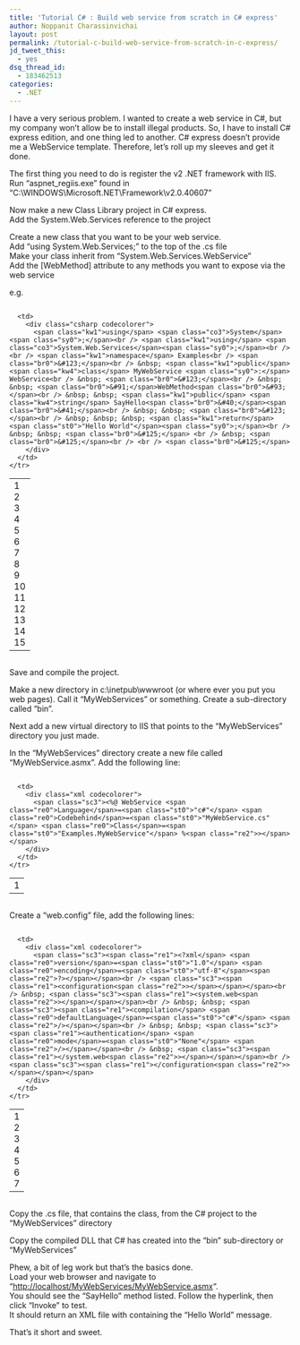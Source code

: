 ```yaml
---
title: 'Tutorial C# : Build web service from scratch in C# express'
author: Noppanit Charassinvichai
layout: post
permalink: /tutorial-c-build-web-service-from-scratch-in-c-express/
jd_tweet_this:
  - yes
dsq_thread_id:
  - 183462513
categories:
  - .NET
---
```

I have a very serious problem. I wanted to create a web service in C#, but my company won&#8217;t allow be to install illegal products. So, I have to install C# express edition, and one thing led to another. C# express doesn&#8217;t provide me a WebService template. Therefore, let&#8217;s roll up my sleeves and get it done.

The first thing you need to do is register the v2 .NET framework with IIS.  
Run &#8220;aspnet_regiis.exe&#8221; found in &#8220;C:\WINDOWS\Microsoft.NET\Framework\v2.0.40607&#8221;

Now make a new Class Library project in C# express.  
Add the System.Web.Services reference to the project

Create a new class that you want to be your web service.  
Add &#8220;using System.Web.Services;&#8221; to the top of the .cs file  
Make your class inherit from &#8220;System.Web.Services.WebService&#8221;  
Add the [WebMethod] attribute to any methods you want to expose via the web service

e.g.

<div class="codecolorer-container csharp blackboard" style="overflow:auto;white-space:nowrap;width:100%;">
  <table cellspacing="0" cellpadding="0">
    <tr>
      <td class="line-numbers">
        <div>
          1<br />2<br />3<br />4<br />5<br />6<br />7<br />8<br />9<br />10<br />11<br />12<br />13<br />14<br />15<br />
        </div>
      </td>
      
      <td>
        <div class="csharp codecolorer">
          <span class="kw1">using</span> <span class="co3">System</span><span class="sy0">;</span><br /> <span class="kw1">using</span> <span class="co3">System.Web.Services</span><span class="sy0">;</span><br /> <br /> <span class="kw1">namespace</span> Examples<br /> <span class="br0">&#123;</span><br /> &nbsp; <span class="kw1">public</span> <span class="kw4">class</span> MyWebService <span class="sy0">:</span> WebService<br /> &nbsp; <span class="br0">&#123;</span><br /> &nbsp; &nbsp; <span class="br0">&#91;</span>WebMethod<span class="br0">&#93;</span><br /> &nbsp; &nbsp; <span class="kw1">public</span> <span class="kw4">string</span> SayHello<span class="br0">&#40;</span><span class="br0">&#41;</span><br /> &nbsp; &nbsp; <span class="br0">&#123;</span><br /> &nbsp; &nbsp; &nbsp; <span class="kw1">return</span> <span class="st0">"Hello World"</span><span class="sy0">;</span><br /> &nbsp; &nbsp; <span class="br0">&#125;</span> <br /> &nbsp; <span class="br0">&#125;</span><br /> <br /> <span class="br0">&#125;</span>
        </div>
      </td>
    </tr>
  </table>
</div>

Save and compile the project.

Make a new directory in c:\inetpub\wwwroot (or where ever you put you web pages). Call it &#8220;MyWebServices&#8221; or something. Create a sub-directory called &#8220;bin&#8221;.

Next add a new virtual directory to IIS that points to the &#8220;MyWebServices&#8221; directory you just made.

In the &#8220;MyWebServices&#8221; directory create a new file called &#8220;MyWebService.asmx&#8221;. Add the following line:

<div class="codecolorer-container xml blackboard" style="overflow:auto;white-space:nowrap;width:100%;">
  <table cellspacing="0" cellpadding="0">
    <tr>
      <td class="line-numbers">
        <div>
          1<br />
        </div>
      </td>
      
      <td>
        <div class="xml codecolorer">
          <span class="sc3"><%@ WebService <span class="re0">Language</span>=<span class="st0">"c#"</span> <span class="re0">Codebehind</span>=<span class="st0">"MyWebService.cs"</span> <span class="re0">Class</span>=<span class="st0">"Examples.MyWebService"</span> %<span class="re2">></span></span>
        </div>
      </td>
    </tr>
  </table>
</div>

Create a &#8220;web.config&#8221; file, add the following lines:

<div class="codecolorer-container xml blackboard" style="overflow:auto;white-space:nowrap;width:100%;">
  <table cellspacing="0" cellpadding="0">
    <tr>
      <td class="line-numbers">
        <div>
          1<br />2<br />3<br />4<br />5<br />6<br />7<br />
        </div>
      </td>
      
      <td>
        <div class="xml codecolorer">
          <span class="sc3"><span class="re1"><?xml</span> <span class="re0">version</span>=<span class="st0">"1.0"</span> <span class="re0">encoding</span>=<span class="st0">"utf-8"</span><span class="re2">?></span></span><br /> <span class="sc3"><span class="re1"><configuration<span class="re2">></span></span></span><br /> &nbsp; <span class="sc3"><span class="re1"><system.web<span class="re2">></span></span></span><br /> &nbsp; &nbsp; <span class="sc3"><span class="re1"><compilation</span> <span class="re0">defaultLanguage</span>=<span class="st0">"c#"</span> <span class="re2">/></span></span><br /> &nbsp; &nbsp; <span class="sc3"><span class="re1"><authentication</span> <span class="re0">mode</span>=<span class="st0">"None"</span> <span class="re2">/></span></span><br /> &nbsp; <span class="sc3"><span class="re1"></system.web<span class="re2">></span></span></span><br /> <span class="sc3"><span class="re1"></configuration<span class="re2">></span></span></span>
        </div>
      </td>
    </tr>
  </table>
</div>

Copy the .cs file, that contains the class, from the C# project to the &#8220;MyWebServices&#8221; directory

Copy the compiled DLL that C# has created into the &#8220;bin&#8221; sub-directory or &#8220;MyWebServices&#8221;

Phew, a bit of leg work but that&#8217;s the basics done.  
Load your web browser and navigate to &#8220;<http://localhost/MyWebServices/MyWebService.asmx>&#8220;.  
You should see the &#8220;SayHello&#8221; method listed. Follow the hyperlink, then click &#8220;Invoke&#8221; to test.  
It should return an XML file with containing the &#8220;Hello World&#8221; message.

That&#8217;s it short and sweet.